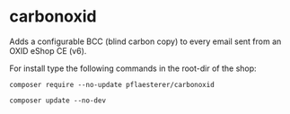 # carbonoxid
Adds a configurable BCC (blind carbon copy) to every email sent from an OXID eShop CE (v6).

For install type the following commands in the root-dir of the shop:

`composer require --no-update pflaesterer/carbonoxid`

`composer update --no-dev`
